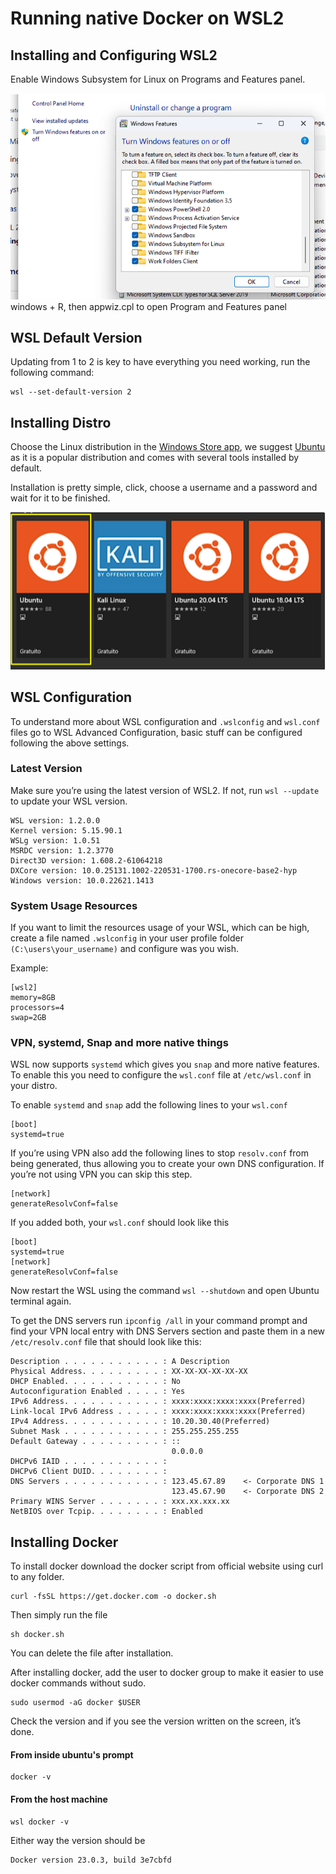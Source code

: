 # Running native Docker on WSL2

## Installing and Configuring WSL2

Enable Windows Subsystem for Linux on Programs and Features panel.

![control panel](../../~assets/imgs/control-panel.png)
windows + R, then appwiz.cpl to open Program and Features panel

## WSL Default Version

Updating from 1 to 2 is key to have everything you need working, run the following command:

```
wsl --set-default-version 2
```

## Installing Distro

Choose the Linux distribution in the [Windows Store app](https://www.microsoft.com/en-us/p/ubuntu/9nblggh4msv6#activetab=pivot:overviewtab), we suggest [Ubuntu](https://www.microsoft.com/en-us/p/ubuntu/9nblggh4msv6#activetab=pivot:overviewtab) as it is a popular distribution and comes with several tools installed by default.

Installation is pretty simple, click, choose a username and a password and wait for it to be finished. 

![distros](../../~assets/imgs/distros.png)

## WSL Configuration

To understand more about WSL configuration and `.wslconfig` and `wsl.conf` files go to WSL Advanced Configuration, basic stuff can be configured following the above settings.

### Latest Version

Make sure you’re using the latest version of WSL2. If not, run `wsl --update` to update your WSL version.


```
WSL version: 1.2.0.0
Kernel version: 5.15.90.1
WSLg version: 1.0.51
MSRDC version: 1.2.3770
Direct3D version: 1.608.2-61064218
DXCore version: 10.0.25131.1002-220531-1700.rs-onecore-base2-hyp
Windows version: 10.0.22621.1413
```

### System Usage Resources

If you want to limit the resources usage of your WSL, which can be high, create a file named `.wslconfig` in your user profile folder `(C:\users\your_username)` and configure was you wish.

Example:

```
[wsl2]
memory=8GB
processors=4
swap=2GB
```

### VPN, systemd, Snap and more native things

WSL now supports `systemd` which gives you `snap` and more native features. To enable this you need to configure the `wsl.conf` file at `/etc/wsl.conf` in your distro.

To enable `systemd` and `snap` add the following lines to your `wsl.conf`

```
[boot]
systemd=true
```

If you’re using VPN also add the following lines to stop `resolv.conf` from being generated, thus allowing you  to create your own DNS configuration. If you’re not using VPN you can skip this step.

```
[network]
generateResolvConf=false
```

If you added both, your `wsl.conf` should look like this

```
[boot]
systemd=true
[network]
generateResolvConf=false
```

Now restart the WSL using the command `wsl --shutdown` and open Ubuntu terminal again.

To get the DNS servers run `ipconfig /all` in your command prompt and find your VPN local entry with DNS Servers section and paste them in a new `/etc/resolv.conf` file that should look like this:

```
Description . . . . . . . . . . . : A Description
Physical Address. . . . . . . . . : XX-XX-XX-XX-XX-XX
DHCP Enabled. . . . . . . . . . . : No
Autoconfiguration Enabled . . . . : Yes
IPv6 Address. . . . . . . . . . . : xxxx:xxxx:xxxx:xxxx(Preferred)
Link-local IPv6 Address . . . . . : xxxx:xxxx:xxxx:xxxx(Preferred)
IPv4 Address. . . . . . . . . . . : 10.20.30.40(Preferred)
Subnet Mask . . . . . . . . . . . : 255.255.255.255
Default Gateway . . . . . . . . . : ::
                                    0.0.0.0
DHCPv6 IAID . . . . . . . . . . . :
DHCPv6 Client DUID. . . . . . . . : 
DNS Servers . . . . . . . . . . . : 123.45.67.89    <- Corporate DNS 1
                                    123.45.67.90    <- Corporate DNS 2
Primary WINS Server . . . . . . . : xxx.xx.xxx.xx
NetBIOS over Tcpip. . . . . . . . : Enabled
```

## Installing Docker

To install docker download the docker script from official website using curl to any folder.

```
curl -fsSL https://get.docker.com -o docker.sh
```

Then simply run the file

```
sh docker.sh
```

You can delete the file after installation.

After installing docker, add the user to docker group to make it easier to use docker commands without sudo.

```
sudo usermod -aG docker $USER
```

Check the version and if you see the version written on the screen, it’s done.

#### From inside ubuntu's prompt
```
docker -v
```

#### From the host machine
```
wsl docker -v
```

Either way the version should be

```
Docker version 23.0.3, build 3e7cbfd
```